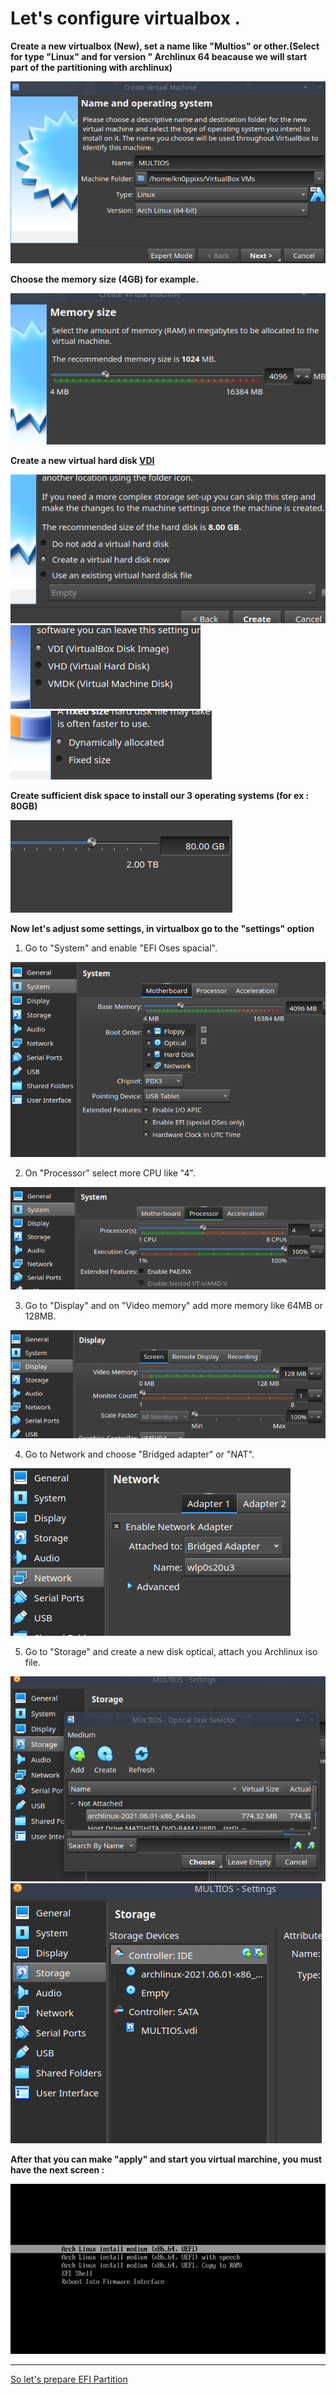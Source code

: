 # Let's configure virtualbox .

**Create a new virtualbox (New), set a name like "Multios" or other.(Select for type "Linux" and for version " Archlinux 64 beacause we will start part of the partitioning with archlinux)**
    

![virt1](img/Win/ArcoLinux_2021-06-27_12-02-27.png)

**Choose the memory size (4GB) for example.**

![virt1](img/Win/ArcoLinux_2021-06-27_12-03-32.png)

**Create a new virtual hard disk [VDI](https://www.makeuseof.com/tag/3-websites-to-download-virtual-disk-images-for-virtualbox/)**

![virt1](img/Win/ArcoLinux_2021-06-27_12-03-58.png)
![virt1](img/Win/ArcoLinux_2021-06-27_12-04-11.png)
![virt1](img/Win/ArcoLinux_2021-06-27_12-04-24.png)

**Create sufficient disk space to install our 3 operating systems (for ex : 80GB)**

![virt1](img/Win/ArcoLinux_2021-06-27_12-04-47.png)

**Now let's adjust some settings, in virtualbox go to the "settings" option**
1. Go to "System" and enable "EFI Oses spacial".

![virt1](img/Win/ArcoLinux_2021-06-27_12-05-31.png)

2. On "Processor" select more CPU like "4".

![virt1](img/Win/ArcoLinux_2021-06-27_12-05-56.png)

3. Go to "Display" and on "Video memory" add more memory like 64MB or 128MB.

![virt1](img/Win/ArcoLinux_2021-06-27_12-06-22.png)

4. Go to Network and choose "Bridged adapter" or "NAT".

![virt1](img/Win/ArcoLinux_2021-06-27_12-06-44.png)

5. Go to "Storage" and create a new disk optical, attach you Archlinux iso file.

![virt1](img/Win/ArcoLinux_2021-06-27_12-07-11.png)
![virt1](img/Win/ArcoLinux_2021-06-27_12-07-42.png)


**After that you can make "apply" and start you virtual marchine, you must have the next screen :**

![virt1](img/Win/ArcoLinux_2021-06-27_12-08-21.png)


---

[So let's prepare EFI Partition](https://gitea.86thumbs.net/Abdellah/Multiboot_os/src/branch/master/step2_create_EFI_partition_for_all_systems.md)







